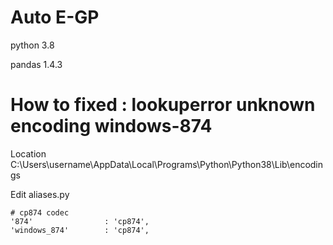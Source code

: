 # Auto E-GP

python 3.8

pandas 1.4.3


# How to fixed : lookuperror unknown encoding windows-874

Location C:\Users\username\AppData\Local\Programs\Python\Python38\Lib\encodings

Edit aliases.py

    # cp874 codec
    '874'                : 'cp874',
    'windows_874'        : 'cp874',
